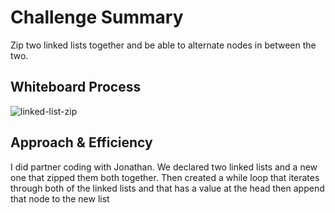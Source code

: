 # Challenge Summary

Zip two linked lists together and be able to alternate nodes in between the two.

## Whiteboard Process

![linked-list-zip](assets/linked-list-zip.png)

## Approach & Efficiency

I did partner coding with Jonathan. We declared two linked lists and a new one that zipped them both together.
Then created a while loop that iterates through both of the linked lists and that has a value at the head then append that node to the new list


